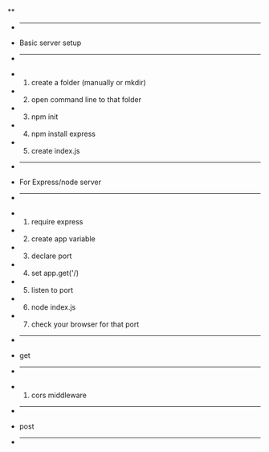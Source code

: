 **
 * ---------------------
 * Basic server setup
 * --------------------
 * 1. create a folder (manually or mkdir)
 * 2. open command line to that folder
 * 3. npm init
 * 4. npm install express
 * 5. create index.js
 * --------------------
 * For Express/node server
 * --------------------
 * 1. require express
 * 2. create app variable
 * 3. declare port
 * 4. set app.get('/)
 * 5. listen to port
 * 6. node index.js
 * 7. check your browser for that port
 * -----------
 * get
 * -----------
 * 1. cors middleware
 * ---------------------
 * post
 * -----------------------
 